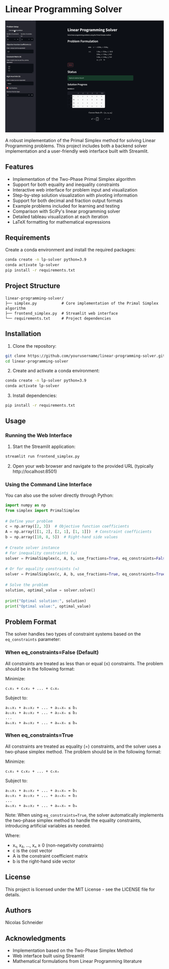 # Linear Programming Solver

![Linear Programming Solver Demo](Simplex_Frontend.gif)

A robust implementation of the Primal Simplex method for solving Linear Programming problems. This project includes both a backend solver implementation and a user-friendly web interface built with Streamlit.

## Features

- Implementation of the Two-Phase Primal Simplex algorithm
- Support for both equality and inequality constraints
- Interactive web interface for problem input and visualization
- Step-by-step solution visualization with pivoting information
- Support for both decimal and fraction output formats
- Example problems included for learning and testing
- Comparison with SciPy's linear programming solver
- Detailed tableau visualization at each iteration
- LaTeX formatting for mathematical expressions

## Requirements

Create a conda environment and install the required packages:

```bash
conda create -n lp-solver python=3.9
conda activate lp-solver
pip install -r requirements.txt
```

## Project Structure

```
linear-programming-solver/
├── simplex.py           # Core implementation of the Primal Simplex algorithm
├── frontend_simplex.py  # Streamlit web interface
└── requirements.txt     # Project dependencies
```

## Installation

1. Clone the repository:
```bash
git clone https://github.com/yourusername/linear-programming-solver.git
cd linear-programming-solver
```

2. Create and activate a conda environment:
```bash
conda create -n lp-solver python=3.9
conda activate lp-solver
```

3. Install dependencies:
```bash
pip install -r requirements.txt
```

## Usage

### Running the Web Interface

1. Start the Streamlit application:
```bash
streamlit run frontend_simplex.py
```

2. Open your web browser and navigate to the provided URL (typically http://localhost:8501)

### Using the Command Line Interface

You can also use the solver directly through Python:

```python
import numpy as np
from simplex import PrimalSimplex

# Define your problem
c = np.array([2, 3])  # Objective function coefficients
A = np.array([[1, 2], [2, 1], [1, 1]])  # Constraint coefficients
b = np.array([10, 8, 5])  # Right-hand side values

# Create solver instance
# For inequality constraints (≤)
solver = PrimalSimplex(c, A, b, use_fractions=True, eq_constraints=False)

# Or for equality constraints (=)
solver = PrimalSimplex(c, A, b, use_fractions=True, eq_constraints=True)

# Solve the problem
solution, optimal_value = solver.solve()

print("Optimal solution:", solution)
print("Optimal value:", optimal_value)
```

## Problem Format

The solver handles two types of constraint systems based on the `eq_constraints` parameter:

### When eq_constraints=False (Default)
All constraints are treated as less than or equal (≤) constraints. The problem should be in the following format:

Minimize:
```
c₁x₁ + c₂x₂ + ... + cₙxₙ
```

Subject to:
```
a₁₁x₁ + a₁₂x₂ + ... + a₁ₙxₙ ≤ b₁
a₂₁x₁ + a₂₂x₂ + ... + a₂ₙxₙ ≤ b₂
...
aₘ₁x₁ + aₘ₂x₂ + ... + aₘₙxₙ ≤ bₘ
```

### When eq_constraints=True
All constraints are treated as equality (=) constraints, and the solver uses a two-phase simplex method. The problem should be in the following format:

Minimize:
```
c₁x₁ + c₂x₂ + ... + cₙxₙ
```

Subject to:
```
a₁₁x₁ + a₁₂x₂ + ... + a₁ₙxₙ = b₁
a₂₁x₁ + a₂₂x₂ + ... + a₂ₙxₙ = b₂
...
aₘ₁x₁ + aₘ₂x₂ + ... + aₘₙxₙ = bₘ
```

Note: When using `eq_constraints=True`, the solver automatically implements the two-phase simplex method to handle the equality constraints, introducing artificial variables as needed.

Where:
- x₁, x₂, ..., xₙ ≥ 0 (non-negativity constraints)
- c is the cost vector
- A is the constraint coefficient matrix
- b is the right-hand side vector

## License

This project is licensed under the MIT License - see the LICENSE file for details.

## Authors

Nicolas Schneider

## Acknowledgments

- Implementation based on the Two-Phase Simplex Method
- Web interface built using Streamlit
- Mathematical formulations from Linear Programming literature
